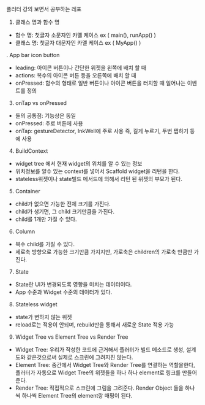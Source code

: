 플러터 강의 보면서 공부하는 레포

1. 클래스 명과 함수 명
- 함수 명: 첫글자 소문자인 카멜 케이스  ex ( main(), runApp() )
- 클래스 명: 첫글자 대문자인 카멜 케이스 ex ( MyApp() )

. App bar icon button
- leading: 아이콘 버튼이나 간단한 위젯을 왼쪽에 배치 할 때
- actions: 복수의 아이콘 버튼 등을 오른쪽에 배치 할 때
- onPressed: 함수의 형태로 일반 버튼이나 아이콘 버튼을 터치할 때 일어나는 이벤트를 정의

3. onTap vs onPressed
- 둘의 공통점: 기능상은 동일
- onPressed: 주로 버튼에 사용
- onTap: gestureDetector, InkWell에 주로 사용 즉, 길게 누르기, 두번 탭하기 등에 사용

4. BuildContext
- widget tree 에서 현재 widget의 위치를 알 수 있는 정보 
- 위치정보를 알수 있는 context를 넣어서 Scaffold widget을 리턴을 한다.
- stateless위젯이나 state빌드 메서드에 의해서 리턴 된 위젯의 부모가 된다.

5. Container
- child가 없으면 가능한 전체 크기를 가진다.
- child가 생기면, 그 child 크기만큼을 가진다.
- child를 1개만 가질 수 있다.

6. Column
- 복수 child를 가질 수 있다.
- 세로축 방향으로 가능한 크기만큼 가지지만, 가로축은 children의 가로축 만큼만 가진다.

7. State
- State란 UI가 변경되도록 영향을 미치는 데이터이다.
- App 수준과 Widget 수준의 데이터가 있다.

8. Stateless widget
- state가 변하지 않는 위젯
- reload로는 적용이 안되며, rebuild만을 통해서 새로운 State 적용 가능

9. Widget Tree vs Element Tree vs Render Tree
- Widget Tree: 우리가 작성한 코드에 근거해서 플러터가 빌드 메소드로 생성, 설계도와 같은것으로써 실제로 스크린에 그려지진 않는다.
- Element Tree: 중간에서 Widget Tree와 Render Tree를 연결하는 역할을한다, 플러터가 자동으로 Widget Tree의 위젯들을 하나 하나 element로 링크를 만들어 준다.
- Render Tree: 직접적으로 스크린에 그림을 그려준다. Render Object 들을 하나씩 하나씩 Element Tree의 element랑 매핑이 된다.